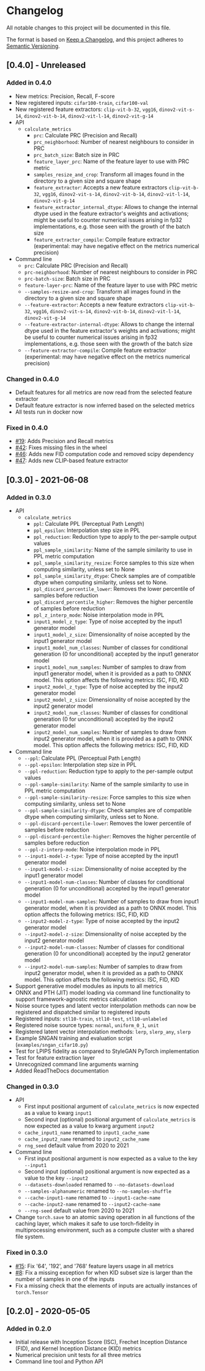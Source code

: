 # Changelog
All notable changes to this project will be documented in this file.

The format is based on [Keep a Changelog](https://keepachangelog.com/en/1.0.0/),
and this project adheres to [Semantic Versioning](https://semver.org/spec/v2.0.0.html).

## [0.4.0] - Unreleased
### Added in 0.4.0
- New metrics: Precision, Recall, F-score
- New registered inputs: `cifar100-train`, `cifar100-val`
- New registered feature extractors: `clip-vit-b-32`, `vgg16`, `dinov2-vit-s-14`, `dinov2-vit-b-14`, `dinov2-vit-l-14`, `dinov2-vit-g-14`
- API
  - `calculate_metrics`
    - `prc`: Calculate PRC (Precision and Recall)
    - `prc_neighborhood`: Number of nearest neighbours to consider in PRC
    - `prc_batch_size`: Batch size in PRC
    - `feature_layer_prc`: Name of the feature layer to use with PRC metric
    - `samples_resize_and_crop`: Transform all images found in the directory to a given size and square shape
    - `feature_extractor`: Accepts a new feature extractors `clip-vit-b-32`, `vgg16`, `dinov2-vit-s-14`, `dinov2-vit-b-14`, `dinov2-vit-l-14`, `dinov2-vit-g-14`
    - `feature_extractor_internal_dtype`: Allows to change the internal dtype used in the feature extractor's weights and activations; might be useful to counter numerical issues arising in fp32 implementations, e.g. those seen with the growth of the batch size
    - `feature_extractor_compile`: Compile feature extractor (experimental: may have negative effect on the metrics numerical precision)
- Command line
    - `prc`: Calculate PRC (Precision and Recall)
    - `prc-neighborhood`: Number of nearest neighbours to consider in PRC
    - `prc-batch-size`: Batch size in PRC
    - `feature-layer-prc`: Name of the feature layer to use with PRC metric
  - `--samples-resize-and-crop`: Transform all images found in the directory to a given size and square shape
  - `--feature-extractor`: Accepts a new feature extractors `clip-vit-b-32`, `vgg16`, `dinov2-vit-s-14`, `dinov2-vit-b-14`, `dinov2-vit-l-14`, `dinov2-vit-g-14`
  - `--feature-extractor-internal-dtype`: Allows to change the internal dtype used in the feature extractor's weights and activations; might be useful to counter numerical issues arising in fp32 implementations, e.g. those seen with the growth of the batch size
  - `--feature-extractor-compile`: Compile feature extractor (experimental: may have negative effect on the metrics numerical precision)

### Changed in 0.4.0
- Default features for all metrics are now read from the selected feature extractor
- Default feature extractor is now inferred based on the selected metrics
- All tests run in docker now

### Fixed in 0.4.0
- [#19](https://github.com/toshas/torch-fidelity/issues/19): Adds Precision and Recall metrics
- [#42](https://github.com/toshas/torch-fidelity/issues/42): Fixes missing files in the wheel
- [#46](https://github.com/toshas/torch-fidelity/issues/46): Adds new FID computation code and removed scipy dependency
- [#47](https://github.com/toshas/torch-fidelity/issues/47): Adds new CLIP-based feature extractor

## [0.3.0] - 2021-06-08
### Added in 0.3.0
- API
  - `calculate_metrics`
    - `ppl`: Calculate PPL (Perceptual Path Length)
    - `ppl_epsilon`: Interpolation step size in PPL
    - `ppl_reduction`: Reduction type to apply to the per-sample output values
    - `ppl_sample_similarity`: Name of the sample similarity to use in PPL metric computation
    - `ppl_sample_similarity_resize`: Force samples to this size when computing similarity, unless set to None
    - `ppl_sample_similarity_dtype`: Check samples are of compatible dtype when computing similarity, unless set to None.
    - `ppl_discard_percentile_lower`: Removes the lower percentile of samples before reduction
    - `ppl_discard_percentile_higher`: Removes the higher percentile of samples before reduction
    - `ppl_z_interp_mode`: Noise interpolation mode in PPL
    - `input1_model_z_type`: Type of noise accepted by the input1 generator model
    - `input1_model_z_size`: Dimensionality of noise accepted by the input1 generator model
    - `input1_model_num_classes`: Number of classes for conditional generation (0 for unconditional) accepted by the input1 generator model
    - `input1_model_num_samples`: Number of samples to draw from input1 generator model, when it is provided as a path to ONNX model. This option affects the following metrics: ISC, FID, KID
    - `input2_model_z_type`: Type of noise accepted by the input2 generator model
    - `input2_model_z_size`: Dimensionality of noise accepted by the input2 generator model
    - `input2_model_num_classes`: Number of classes for conditional generation (0 for unconditional) accepted by the input2 generator model
    - `input2_model_num_samples`: Number of samples to draw from input2 generator model, when it is provided as a path to ONNX model. This option affects the following metrics: ISC, FID, KID
- Command line
  - `--ppl`: Calculate PPL (Perceptual Path Length)
  - `--ppl-epsilon`: Interpolation step size in PPL
  - `--ppl-reduction`: Reduction type to apply to the per-sample output values
  - `--ppl-sample-similarity`: Name of the sample similarity to use in PPL metric computation
  - `--ppl-sample-similarity-resize`: Force samples to this size when computing similarity, unless set to None 
  - `--ppl-sample-similarity-dtype`: Check samples are of compatible dtype when computing similarity, unless set to None.
  - `--ppl-discard-percentile-lower`: Removes the lower percentile of samples before reduction
  - `--ppl-discard-percentile-higher`: Removes the higher percentile of samples before reduction
  - `--ppl-z-interp-mode`: Noise interpolation mode in PPL
  - `--input1-model-z-type`: Type of noise accepted by the input1 generator model
  - `--input1-model-z-size`: Dimensionality of noise accepted by the input1 generator model
  - `--input1-model-num-classes`: Number of classes for conditional generation (0 for unconditional) accepted by the input1 generator model
  - `--input1-model-num-samples`: Number of samples to draw from input1 generator model, when it is provided as a path to ONNX model. This option affects the following metrics: ISC, FID, KID
  - `--input2-model-z-type`: Type of noise accepted by the input2 generator model
  - `--input2-model-z-size`: Dimensionality of noise accepted by the input2 generator model
  - `--input2-model-num-classes`: Number of classes for conditional generation (0 for unconditional) accepted by the input2 generator model
  - `--input2-model-num-samples`: Number of samples to draw from input2 generator model, when it is provided as a path to ONNX model. This option affects the following metrics: ISC, FID, KID
- Support generative model modules as inputs to all metrics  
- ONNX and PTH (JIT) model loading via command line functionality to support framework-agnostic metrics calculation
- Noise source types and latent vector interpolation methods can now be registered and dispatched similar to registered inputs
- Registered inputs: `stl10-train`, `stl10-test`, `stl10-unlabeled`
- Registered noise source types: `normal`, `uniform_0_1`, `unit` 
- Registered latent vector interpolation methods: `lerp`, `slerp_any`, `slerp` 
- Example SNGAN training and evaluation script (`examples/sngan_cifar10.py`)
- Test for LPIPS fidelity as compared to StyleGAN PyTorch implementation
- Test for feature extraction layer
- Unrecognized command line arguments warning
- Added ReadTheDocs documentation

### Changed in 0.3.0
- API
  - First input positional argument of `calculate_metrics` is now expected as a value to kwarg `input1`
  - Second input (optional) positional argument of `calculate_metrics` is now expected as a value to kwarg argument 
  `input2`
  - `cache_input1_name` renamed to `input1_cache_name`  
  - `cache_input2_name` renamed to `input2_cache_name`  
  - `rng_seed` default value from 2020 to 2021
- Command line
  - First input positional argument is now expected as a value to the key `--input1`
  - Second input (optional) positional argument is now expected as a value to the key `--input2`
  - `--datasets-downloaded` renamed to `--no-datasets-download`
  - `--samples-alphanumeric` renamed to `--no-samples-shuffle`
  - `--cache-input1-name` renamed to `--input1-cache-name`  
  - `--cache-input2-name` renamed to `--input2-cache-name`  
  - `--rng-seed` default value from 2020 to 2021
- Change `torch.save` to an atomic saving operation in all functions of the caching layer, which makes it 
  safe to use torch-fidelity in multiprocessing environment, such as a compute cluster with a shared file system.

### Fixed in 0.3.0
- [#15](https://github.com/toshas/torch-fidelity/issues/15): Fix '64', '192', and '768' feature layers usage in all metrics
- [#8](https://github.com/toshas/torch-fidelity/issues/8): Fix a missing exception for when KID subset size is larger than the number of samples in one of the inputs
- Fix a missing check that the elements of inputs are actually instances of `torch.Tensor`

## [0.2.0] - 2020-05-05
### Added in 0.2.0
- Initial release with Inception Score (ISC), Frechet Inception Distance (FID),
  and Kernel Inception Distance (KID) metrics
- Numerical precision unit tests for all three metrics
- Command line tool and Python API

